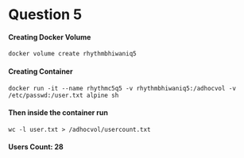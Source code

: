 # Question 5

#### Creating Docker Volume
```
docker volume create rhythmbhiwaniq5
```

#### Creating Container
```
docker run -it --name rhythmc5q5 -v rhythmbhiwaniq5:/adhocvol -v /etc/passwd:/user.txt alpine sh
```

#### Then inside the container run
```
wc -l user.txt > /adhocvol/usercount.txt
```

#### Users Count: 28
